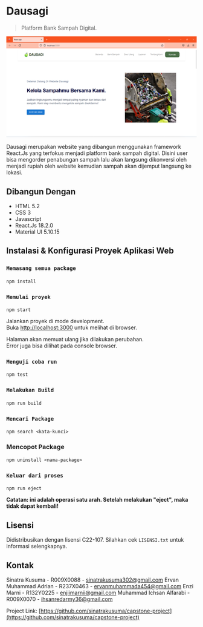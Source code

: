 # Dausagi
> Platform Bank Sampah Digital.

![](Preview-Interface.png)

<p>Dausagi merupakan website yang dibangun menggunakan framework React.Js yang terfokus menjadi platform bank sampah digital. Disini user bisa mengorder penabungan sampah lalu akan langsung dikonversi oleh menjadi rupiah oleh website kemudian sampah akan dijemput langsung ke lokasi.</p>


## Dibangun Dengan

* HTML 5.2
* CSS 3
* Javascript
* React.Js 18.2.0
* Material UI 5.10.15



## Instalasi & Konfigurasi Proyek Aplikasi Web


### `Memasang semua package`

```
npm install
```

###  `Memulai proyek`

```
npm start
```
Jalankan proyek di mode development.\
 Buka [http://localhost:3000](http://localhost:3000) untuk melihat di browser.

Halaman akan memuat ulang jika dilakukan perubahan.\
Error juga bisa dilihat pada console browser.


### `Menguji coba run`

```
npm test
```

### `Melakukan Build`

```
npm run build
```

### `Mencari Package`

```
npm search <kata-kunci>
```

### Mencopot Package

```
npm uninstall <nama-package>
```

### `Keluar dari proses`

```
npm run eject
```
**Catatan: ini adalah operasi satu arah. Setelah melakukan "eject", maka tidak dapat kembali!**


<!-- LISENSI -->
## Lisensi

Didistribusikan dengan lisensi C22-107. Silahkan cek `LISENSI.txt` untuk informasi selengkapnya.


<!-- Kontak -->
## Kontak

Sinatra Kusuma - R009X0088 - sinatrakusuma302@gmail.com
Ervan Muhammad Adrian - R237X0463 - ervanmuhammada454@gmail.com
Enzi Marni - R132Y0225 - enjiimarnii@gmail.com
Muhammad Ichsan Alfarabi - R009X0070 - ihsanredarmy36@gmail.com


Project Link: [https://github.com/sinatrakusuma/capstone-project](https://github.com/sinatrakusuma/capstone-project)


